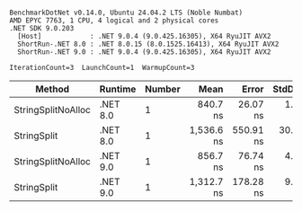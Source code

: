 ```

BenchmarkDotNet v0.14.0, Ubuntu 24.04.2 LTS (Noble Numbat)
AMD EPYC 7763, 1 CPU, 4 logical and 2 physical cores
.NET SDK 9.0.203
  [Host]            : .NET 9.0.4 (9.0.425.16305), X64 RyuJIT AVX2
  ShortRun-.NET 8.0 : .NET 8.0.15 (8.0.1525.16413), X64 RyuJIT AVX2
  ShortRun-.NET 9.0 : .NET 9.0.4 (9.0.425.16305), X64 RyuJIT AVX2

IterationCount=3  LaunchCount=1  WarmupCount=3  

```
| Method             | Runtime  | Number | Mean       | Error     | StdDev   | Min        | Max        | Gen0   | Gen1   | Allocated |
|------------------- |--------- |------- |-----------:|----------:|---------:|-----------:|-----------:|-------:|-------:|----------:|
| StringSplitNoAlloc | .NET 8.0 | 1      |   840.7 ns |  26.07 ns |  1.43 ns |   839.2 ns |   842.1 ns |      - |      - |         - |
| StringSplit        | .NET 8.0 | 1      | 1,536.6 ns | 550.91 ns | 30.20 ns | 1,501.8 ns | 1,556.5 ns | 0.1907 | 0.0019 |    3208 B |
| StringSplitNoAlloc | .NET 9.0 | 1      |   856.7 ns |  76.74 ns |  4.21 ns |   854.2 ns |   861.5 ns |      - |      - |         - |
| StringSplit        | .NET 9.0 | 1      | 1,312.7 ns | 178.28 ns |  9.77 ns | 1,302.7 ns | 1,322.3 ns | 0.1907 | 0.0019 |    3208 B |
